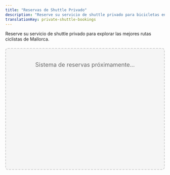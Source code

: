 ```yaml
---
title: "Reservas de Shuttle Privado"
description: "Reserve su servicio de shuttle privado para bicicletas en Mallorca"
translationKey: private-shuttle-bookings
---
```


Reserve su servicio de shuttle privado para explorar las mejores rutas ciclistas de Mallorca.

<div id="booking-engine-container" style="min-height: 300px; padding: 40px; background-color: #f5f5f5; border: 2px dashed #ccc; border-radius: 8px; text-align: center; margin: 20px 0;">
  <!-- El código del motor de reservas se insertará aquí -->
  <p style="color: #666; font-size: 18px; margin: 0;">Sistema de reservas próximamente...</p>
</div>

